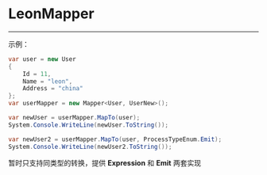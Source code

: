 # LeonMapper

---

示例：
```c#
var user = new User
{
    Id = 11,
    Name = "leon",
    Address = "china"
};
var userMapper = new Mapper<User, UserNew>();

var newUser = userMapper.MapTo(user);
System.Console.WriteLine(newUser.ToString());

var newUser2 = userMapper.MapTo(user, ProcessTypeEnum.Emit);
System.Console.WriteLine(newUser2.ToString());
```

暂时只支持同类型的转换，提供 **Expression** 和 **Emit** 两套实现